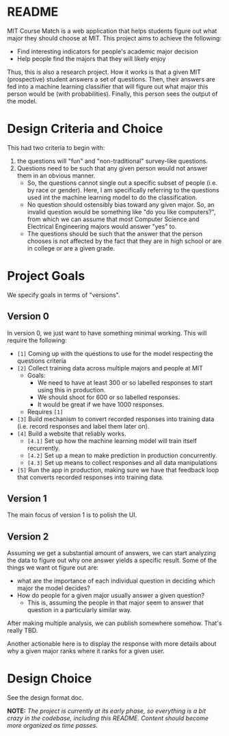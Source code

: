 # README

MIT Course Match is a web application that helps students figure out what major they should choose at MIT. This project aims to achieve the following:
- Find interesting indicators for people's academic major decision
- Help people find the majors that they will likely enjoy

Thus, this is also a research project. How it works is that a given MIT (prospective) student answers a set of questions. Then, their answers are fed into a machine learning classifier that will figure out what major this person would be (with probabilities). Finally, this person sees the output of the model. 

# Design Criteria and Choice

This had two criteria to begin with: 
 1. the questions will "fun" and "non-traditional" survey-like questions. 
 2. Questions need to be such that any given person would not answer them in an obvious manner. 
    - So, the questions cannot single out a specific subset of people (i.e. by race or gender). Here, I am specifically referring to the questions used int the machine learning model to do the classification. 
    - No question should ostensibly bias toward any given major. So, an invalid question would be something like "do you like computers?", from which we can assume that most Computer Science and Electrical Engineering majors would answer "yes" to.
    - The questions should be such that the answer that the person chooses is not affected by the fact that they are in high school or are in college or are a given grade. 
    
# Project Goals

We specify goals in terms of "versions". 

## Version 0

In version 0, we just want to have something minimal working. This will require the following:
- `[1]` Coming up with the questions to use for the model respecting the questions criteria
- `[2]` Collect training data across multiple majors and people at MIT
  - Goals:
    - We need to have at least 300 or so labelled responses to start using this in production.
    - We should shoot for 600 or so labelled responses.
    - It would be great if we have 1000 responses.
  - Requires `[1]`
- `[3]` Build mechanism to convert recorded responses into training data (i.e. record responses and label them later on).
- `[4]` Build a website that reliably works.
  - `[4.1]` Set up how the machine learning model will train itself recurrently.
  - `[4.2]` Set up a mean to make prediction in production concurrently. 
  - `[4.3]` Set up means to collect responses and all data manipulations
- `[5]` Run the app in production, making sure we have that feedback loop that converts recorded responses into training data. 

## Version 1

The main focus of version 1 is to polish the UI. 

## Version 2

Assuming we get a substantial amount of answers, we can start analyzing the data to figure out why one answer yields a specific result. Some of the things we want ot figure out are: 
- what are the importance of each individual question in deciding which major the model decides?
- How do people for a given major usually answer a given question?
  - This is, assuming the people in that major seem to answer that question in a particularly similar way.

After making multiple analysis, we can publish somewhere somehow. That's really TBD. 

Another actionable here is to display the response with more details about why a given major ranks where it ranks for a given user. 

# Design Choice

See the design format doc.

**NOTE:** *The project is currently at its early phase, so everything is a bit crazy in the codebase, including this README. Content should become more organized as time passes.*